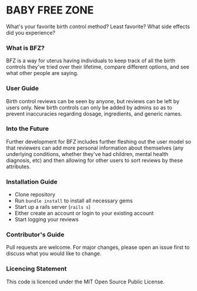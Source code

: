 # BABY FREE ZONE

What's your favorite birth control method? Least favorite? What side effects did you experience? 

### What is BFZ?
BFZ is a way for uterus having individuals to keep track of all the birth controls they've tried over their lifetime, compare different options, and see what other people are saying.

### User Guide
Birth control reviews can be seen by anyone, but reviews can be left by users only. New birth controls can only be added by admins so as to prevent inaccuracies regarding dosage, ingredients, and generic names.

### Into the Future
Further development for BFZ includes further fleshing out the user model so that reviewers can add more personal information about themselves (any underlying conditions, whether they've had children, mental health diagnosis, etc) and then allowing for other users to sort reviews by these attributes. 

### Installation Guide
- Clone repository
- Run `bundle install` to install all necessary gems
- Start up a rails server (`rails s`)
- Either create an account or login to your existing account
- Start logging your reviews

### Contributor's Guide
Pull requests are welcome. For major changes, please open an issue first to discuss what you would like to change.

### Licencing Statement
This code is licenced under the MIT Open Source Public License.